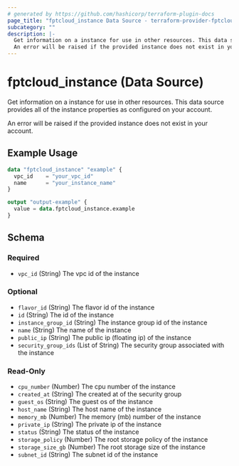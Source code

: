 ```yaml
---
# generated by https://github.com/hashicorp/terraform-plugin-docs
page_title: "fptcloud_instance Data Source - terraform-provider-fptcloud"
subcategory: ""
description: |-
  Get information on a instance for use in other resources. This data source provides all of the instance properties as configured on your account.
  An error will be raised if the provided instance does not exist in your account.
---
```


# fptcloud_instance (Data Source)

Get information on a instance for use in other resources. This data source provides all of the instance properties as configured on your account.

An error will be raised if the provided instance does not exist in your account.

## Example Usage

```terraform
data "fptcloud_instance" "example" {
  vpc_id    = "your_vpc_id"
  name      = "your_instance_name"
}

output "output-example" {
  value = data.fptcloud_instance.example
}
```

<!-- schema generated by tfplugindocs -->
## Schema

### Required

- `vpc_id` (String) The vpc id of the instance

### Optional

- `flavor_id` (String) The flavor id of the instance
- `id` (String) The id of the instance
- `instance_group_id` (String) The instance group id of the instance
- `name` (String) The name of the instance
- `public_ip` (String) The public ip (floating ip) of the instance
- `security_group_ids` (List of String) The security group associated with the instance

### Read-Only

- `cpu_number` (Number) The cpu number of the instance
- `created_at` (String) The created at of the security group
- `guest_os` (String) The guest os of the instance
- `host_name` (String) The host name of the instance
- `memory_mb` (Number) The memory (mb) number of the instance
- `private_ip` (String) The private ip of the instance
- `status` (String) The status of the instance
- `storage_policy` (Number) The root storage policy of the instance
- `storage_size_gb` (Number) The root storage size of the instance
- `subnet_id` (String) The subnet id of the instance
